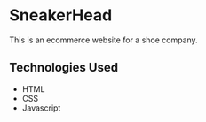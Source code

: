 # SneakerHead
This is an ecommerce website for a shoe company. 


## Technologies Used
* HTML
* CSS
* Javascript
